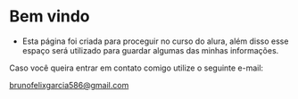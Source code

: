 # Bem vindo 

 - Esta página foi criada para proceguir no curso do alura, além disso esse espaço será utilizado para guardar algumas das minhas informações.

Caso você queira entrar em contato comigo utilize o seguinte e-mail: 

brunofelixgarcia586@gmail.com

[](https://tenor.com/bBWHF.gif)

